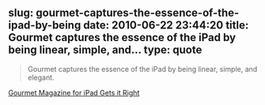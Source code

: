 slug: gourmet-captures-the-essence-of-the-ipad-by-being
date: 2010-06-22 23:44:20
title: Gourmet captures the essence of the iPad by being linear, simple, and...
type: quote
---

> Gourmet captures the essence of the iPad by being linear, simple, and elegant.

[Gourmet Magazine for iPad Gets it Right](http://www.macstories.net/ipad/gourmet-magazine-for-ipad-gets-it-right/?utm_source=feedburner&utm_medium=feed&utm_campaign=Feed%3A+macstoriesnet+%28MacStories%29)
